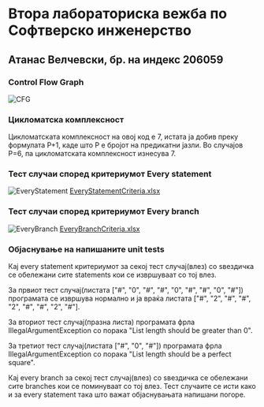 # Втора лабораториска вежба по Софтверско инженерство

## Атанас Велчевски, бр. на индекс 206059

###  Control Flow Graph

![CFG](https://user-images.githubusercontent.com/53156298/170258573-7e53b327-225f-46a8-8a22-bfeef303ebda.png)

### Цикломатска комплексност

Цикломатската комплексност на овој код е 7, истата ја добив преку формулата P+1, каде што P е бројот на предикатни јазли. Во случајoв P=6, па цикломатската комплексност изнесува 7.

### Тест случаи според критериумот Every statement

![EveryStatement](https://user-images.githubusercontent.com/53156298/170868350-1398d1cd-39c2-4892-8cf2-eb3feb7d57fd.png)
[EveryStatementCriteria.xlsx](https://github.com/Oathkeeper235/SI_2022_lab2_206059/files/8793349/EveryStatementCriteria.xlsx)

### Тест случаи според критериумот Every branch

![EveryBranch](https://user-images.githubusercontent.com/53156298/170868377-6aaaea1b-5782-4136-9b18-093ad3fc2372.png)
[EveryBranchCriteria.xlsx](https://github.com/Oathkeeper235/SI_2022_lab2_206059/files/8793350/EveryBranchCriteria.xlsx)

### Објаснување на напишаните unit tests

Кај every statement критериумот за секој тест случај(влез) со ѕвездичка се обележани сите statements кои се извршуваат со тој влез.

За првиот тест случај(листата ["#", "0", "#", "#", "0", "#", "#", "0", "#"]) програмата се извршува нормално и ја враќа листата ["#", "2", "#", "#", "2", "#", "#", "2", "#"].

За вториот тест случај(празна листа) програмата фрла IllegalArgumentException со порака "List length should be greater than 0".

За третиот тест случај(листата ["#", "0", "#"]) програмата фрла IllegalArgumentException со порака "List length should be a perfect square".

Кај every branch за секој тест случај(влез) со ѕвездичка се обележани сите branches кои се поминуваат со тој влез. Тест случаите се исти како и за every statement така што важат објаснувањата напишани погоре.
